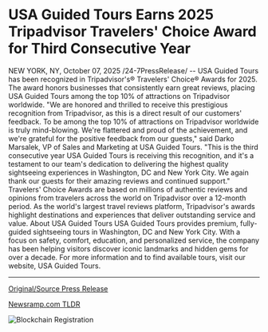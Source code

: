 # USA Guided Tours Earns 2025 Tripadvisor Travelers' Choice Award for Third Consecutive Year

NEW YORK, NY, October 07, 2025 /24-7PressRelease/ -- USA Guided Tours has been recognized in Tripadvisor's® Travelers' Choice® Awards for 2025. The award honors businesses that consistently earn great reviews, placing USA Guided Tours among the top 10% of attractions on Tripadvisor worldwide.  "We are honored and thrilled to receive this prestigious recognition from Tripadvisor, as this is a direct result of our customers' feedback. To be among the top 10% of attractions on Tripadvisor worldwide is truly mind-blowing. We're flattered and proud of the achievement, and we're grateful for the positive feedback from our guests," said Darko Marsalek, VP of Sales and Marketing at USA Guided Tours. "This is the third consecutive year USA Guided Tours is receiving this recognition, and it's a testament to our team's dedication to delivering the highest quality sightseeing experiences in Washington, DC and New York City. We again thank our guests for their amazing reviews and continued support."  Travelers' Choice Awards are based on millions of authentic reviews and opinions from travelers across the world on Tripadvisor over a 12-month period. As the world's largest travel reviews platform, Tripadvisor's awards highlight destinations and experiences that deliver outstanding service and value.  About USA Guided Tours  USA Guided Tours provides premium, fully-guided sightseeing tours in Washington, DC and New York City. With a focus on safety, comfort, education, and personalized service, the company has been helping visitors discover iconic landmarks and hidden gems for over a decade. For more information and to find available tours, visit our website, USA Guided Tours. 

---

[Original/Source Press Release](https://www.24-7pressrelease.com/press-release/527473/usa-guided-tours-earns-2025-tripadvisor-travelers-choice-award-for-third-consecutive-year)
                    

[Newsramp.com TLDR](https://newsramp.com/curated-news/usa-guided-tours-wins-tripadvisor-award-third-year-running/3ceba83b5302f762723cec1fc9d9a2e0) 

 

 



![Blockchain Registration](https://cdn.newsramp.app/24-7PressRelease/qrcode/2510/7/rendBDRV.webp)